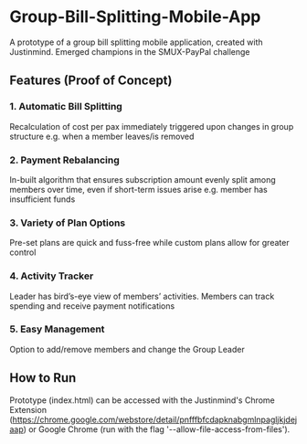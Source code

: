 # Group-Bill-Splitting-Mobile-App
A prototype of a group bill splitting mobile application, created with Justinmind. Emerged champions in the SMUX-PayPal challenge

## Features (Proof of Concept)
### 1. Automatic Bill Splitting
Recalculation of cost per pax immediately triggered upon changes in group structure e.g. when a member leaves/is removed

### 2. Payment Rebalancing
In-built algorithm that ensures subscription amount evenly split among members over time, even if short-term issues arise e.g. member has insufficient funds

### 3. Variety of Plan Options
Pre-set plans are quick and fuss-free while custom plans allow for greater control

### 4. Activity Tracker
Leader has bird’s-eye view of members’ activities. Members can track spending and receive payment notifications

### 5. Easy Management
Option to add/remove members and change the Group Leader

## How to Run
Prototype (index.html) can be accessed with the Justinmind's Chrome Extension (https://chrome.google.com/webstore/detail/pnfffbfcdapknabgmlnpagljkjdejaap) or Google Chrome (run with the flag '--allow-file-access-from-files').
